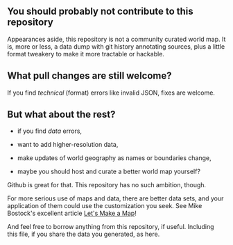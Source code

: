 ## You should probably not contribute to this repository

Appearances aside, this repository is not a community curated world map.
It is, more or less, a data dump with git history annotating sources,
plus a little format tweakery to make it more tractable or hackable.

## What pull changes are still welcome?

If you find _technical_ (format) errors like invalid JSON, fixes are welcome.

## But what about the rest?

* if you find _data_ errors,

* want to add higher-resolution data,

* make updates of world geography as names or boundaries change,

* maybe you should host and curate a better world map yourself?

Github is great for that. This repository has no such ambition, though.

For more serious use of maps and data, there are better data sets,
and your application of them could use the customization you seek.
See Mike Bostock's excellent article [Let's Make a Map][1]!

And feel free to borrow anything from this repository, if useful.
Including this file, if you share the data you generated, as here.

[1]: http://bost.ocks.org/mike/map/
